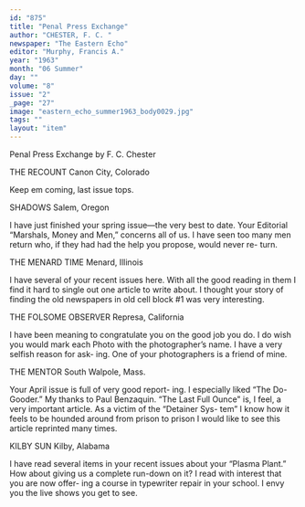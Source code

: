 ```yaml
---
id: "875"
title: "Penal Press Exchange"
author: "CHESTER, F. C. "
newspaper: "The Eastern Echo"
editor: "Murphy, Francis A."
year: "1963"
month: "06 Summer"
day: ""
volume: "8"
issue: "2"
_page: "27"
image: "eastern_echo_summer1963_body0029.jpg"
tags: ""
layout: "item"
---
```

Penal Press Exchange
by F. C. Chester

THE RECOUNT
Canon City, Colorado

Keep em coming, last issue tops.

SHADOWS
Salem, Oregon

I have just finished your spring issue—the
very best to date. Your Editorial “Marshals,
Money and Men,” concerns all of us. I have
seen too many men return who, if they had
had the help you propose, would never re-
turn.

THE MENARD TIME
Menard, Illinois

I have several of your recent issues here.
With all the good reading in them I find it
hard to single out one article to write about.
I thought your story of finding the old
newspapers in old cell block #1 was very
interesting.

THE FOLSOME OBSERVER
Represa, California

I have been meaning to congratulate you on
the good job you do. I do wish you would
mark each Photo with the photographer’s
name. I have a very selfish reason for ask-
ing. One of your photographers is a friend
of mine.

THE MENTOR
South Walpole, Mass.

Your April issue is full of very good report-
ing. I especially liked “The Do-Gooder.”
My thanks to Paul Benzaquin. “The Last
Full Ounce" is, I feel, a very important
article. As a victim of the “Detainer Sys-
tem” I know how it feels to be hounded
around from prison to prison I would like
to see this article reprinted many times.

KILBY SUN
Kilby, Alabama

I have read several items in your recent
issues about your “Plasma Plant.” How
about giving us a complete run-down on it?
I read with interest that you are now offer-
ing a course in typewriter repair in your
school. I envy you the live shows you get to
see.
